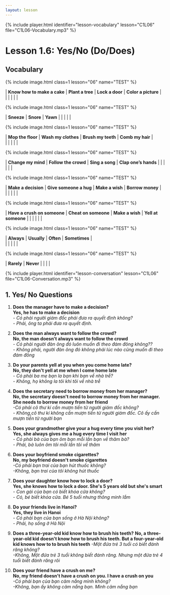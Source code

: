 ```yaml
---
layout: lesson
---
```


{% include player.html identifier="lesson-vocabulary" lesson="C1L06" file="C1L06-Vocabulary.mp3" %}
# Lesson 1.6: Yes/No (Do/Does)

## Vocabulary

{% include image.html class=1 lesson="06" name="TEST" %}

| **Know how to make a cake** | **Plant a tree**  | **Lock a door** | **Color a picture** |  
|    |       |     |     | 

{% include image.html class=1 lesson="06" name="TEST" %}

| **Sneeze** | **Snore** | **Yawn** | 
|    |       |     |


{% include image.html class=1 lesson="06" name="TEST" %}

| **Mop the floor** | **Wash my clothes**  | **Brush my teeth**  | **Comb my hair** |  
|    |       |     |     | 


{% include image.html class=1 lesson="06" name="TEST" %}
 
| **Change my mind** | **Follow the crowd** | **Sing a song**  | **Clap one’s hands**  |
 |    |       |     |     | 
 
{% include image.html class=1 lesson="06" name="TEST" %}
 
| **Make a decision** | **Give someone a hug**  | **Make a wish**  | **Borrow money** |  
|    |       |     |     | 

{% include image.html class=1 lesson="06" name="TEST" %}
 
| **Have a crush on someone** | **Cheat on someone** | **Make a wish**  | **Yell at someone** | 
|    |       |     |     | 

{% include image.html class=1 lesson="06" name="TEST" %}
 
| **Always** | **Usually** | **Often**  | **Sometimes** |  
|    |       |     |     | 

{% include image.html class=1 lesson="06" name="TEST" %}

| **Rarely** | **Never** | 
|    |       | 


{% include player.html identifier="lesson-conversation" lesson="C1L06" file="C1L06-Conversation.mp3" %}

## 1. Yes/ No Questions

1. **Does the manager have to make a decision?**    
**Yes, he has to make a decision**    
*- Có phải người giám đốc phải đưa ra quyết định không?*      
*- Phải, ông ta phải đưa ra quyết định.*    

2. **Does the man always want to follow the crowd?**    
**No, the man doesn't always want to follow the crowd**    
*- Có phải người đàn ông đó luôn muốn đi theo đám đông không??*    
*- Không phải, người đàn ông đó không phải lúc nào cũng muốn đi theo đám đông*    

3. **Do your parents yell at you when you come home late?**    
**No, they don't yell at me when I come home late**    
*- Có phải ba mẹ bạn la bạn khi bạn về nhà trễ?*    
*- Không, họ không la tôi khi tôi về nhà trễ*    

4. **Does the secretary need to borrow money from her manager?**  
**No, the secretary doesn't need to borrow money from her manager. She needs to borrow money from her friend**  
*-Có phải cô thư kí cần mượn tiền từ người giám đốc không?*  
*- Không,cô thư kí không cần mượn tiền từ người giám đốc. Cô ấy cần mượn tiền từ người bạn*  

5. **Does your grandmother give your a hug every time you visit her?**   
**Yes, she always gives me a hug every time I visit her**   
*- Có phải bà của bạn ôm bạn mỗi lần bạn về thăm bà?*  
*- Phải, bà luôn ôm tôi mỗi lần tôi về thăm*  

6. **Does your boyfriend smoke cigarettes?**   
**No, my boyfriend doesn't smoke cigarettes**  
*-Có phải bạn trai của bạn hút thuốc không?*  
*-Không, bạn trai của tôi không hút thuốc*  

7. **Does your daughter know how to lock a door?**   
**Yes, she knows how to lock a door. She's 5 years old but she's smart**  
*- Con gái của bạn có biết khóa cửa không?*  
*- Có, bé biết khóa cửa. Bé 5 tuổi nhưng thông minh lắm*  
  
8. **Do your friends live in Hanoi?**   
**Yes, they live in Hanoi**  
*- Có phải bạn của bạn sống ở Hà Nội không?*  
*- Phải, họ sống ở Hà Nội*  
  
9. **Does a three-year-old kid know how to brush his teeth?**
**No, a three-year-old kid doesn't know how to brush his teeth. But a four-year-old kid knows how to to brush his   teeth**
*-Một đứa trẻ 3 tuổi có biết đánh răng không?*  
*-Không, Một đứa trẻ 3 tuổi không biết đánh răng. Nhưng một đứa trẻ 4 tuổi biết đánh răng rôi*  
  
10. **Does your friend have a crush on me?**  
**No, my friend doesn't have a crush on you. I have a crush on you**  
*-Có phải bạn của bạn cảm nắng mình không?*  
*-Không, bạn ấy không cảm nắng bạn. Mình cảm nắng bạn*  